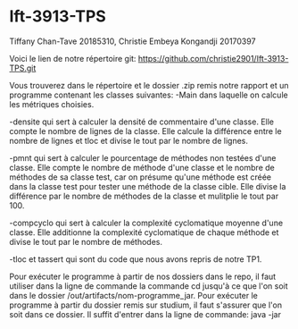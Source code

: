 # Ift-3913-TPS
Tiffany Chan-Tave 20185310, Christie Embeya Kongandji 20170397

Voici le lien de notre répertoire git:
https://github.com/christie2901/Ift-3913-TPS.git 

Vous trouverez dans le répertoire et le dossier .zip remis notre rapport et un programme contenant les classes suivantes:
-Main dans laquelle on calcule les métriques choisies.

-densite qui sert à calculer la densité de commentaire d'une classe. Elle compte le nombre de lignes de la classe. Elle calcule 
la différence entre le nombre de lignes et tloc et divise le tout par le nombre de lignes.

-pmnt qui sert à calculer le pourcentage de méthodes non testées d'une classe. Elle compte le nombre de méthode d'une classe
et le nombre de méthodes de sa classe test, car on présume qu'une méthode est créée dans la classe test pour tester une 
méthode de la classe cible. Elle divise la différence par le nombre de méthodes de la classe et mulitplie le tout par 100.

-compcyclo qui sert à calculer la complexité cyclomatique moyenne d'une classe. Elle additionne la complexité cyclomatique
de chaque méthode et divise le tout par le nombre de méthodes.

-tloc et tassert qui sont du code que nous avons repris de notre TP1.


Pour exécuter le programme à partir de nos dossiers dans le repo, il faut utiliser dans la ligne de commande la commande cd jusqu'à ce 
que l'on soit dans le dossier /out/artifacts/nom-programme_jar.
Pour exécuter le programme à partir du dossier remis sur  studium, il faut s'assurer que l'on soit dans ce dossier.
Il suffit d'entrer dans la ligne de commande:
java -jar 
